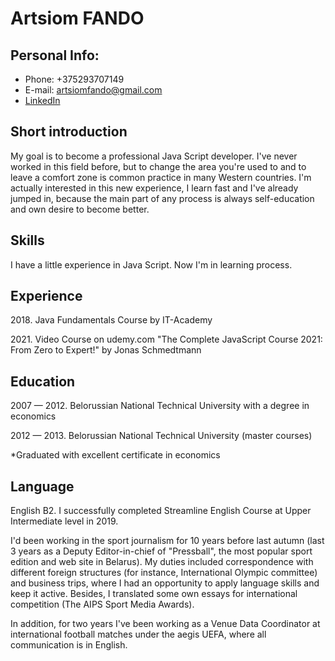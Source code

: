 # Artsiom FANDO

## Personal Info:

- Phone: +375293707149
- E-mail: artsiomfando@gmail.com
- [LinkedIn](https://www.linkedin.com/in/%D0%B0%D1%80%D1%82%D0%B5%D0%BC-%D1%84%D0%B0%D0%BD%D0%B4%D0%BE-b9807670/)

## Short introduction

My goal is to become a professional Java Script developer. I've never worked in this field before, but to change the area you're used to and to leave a comfort zone is common practice in many Western countries. I'm actually interested in this new experience, I learn fast and I've already jumped in, because the main part of any process is always self-education and own desire to become better.

## Skills

I have a little experience in Java Script. Now I'm in learning process.

## Experience

2018\. Java Fundamentals Course by IT-Academy

2021\. Video Course on udemy.com "The Complete JavaScript Course 2021: From Zero to Expert!" by Jonas Schmedtmann

## Education

2007 — 2012. Belorussian National Technical University with a degree in economics

2012 — 2013. Belorussian National Technical University (master courses)

\*Graduated with excellent certificate in economics

## Language

English B2. I successfully completed Streamline English Course at Upper Intermediate level in 2019.

I'd been working in the sport journalism for 10 years before last autumn (last 3 years as a Deputy Editor-in-chief of "Pressball", the most popular sport edition and web site in Belarus). My duties included correspondence with different foreign structures (for instance, International Olympic committee) and business trips, where I had an opportunity to apply language skills and keep it active. Besides, I translated some own essays for international competition (The AIPS Sport Media Awards).

In addition, for two years I've been working as a Venue Data Coordinator at international football matches under the aegis UEFA, where all communication is in English.

